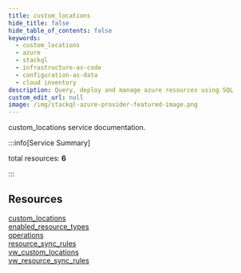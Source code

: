 ```yaml
---
title: custom_locations
hide_title: false
hide_table_of_contents: false
keywords:
  - custom_locations
  - azure
  - stackql
  - infrastructure-as-code
  - configuration-as-data
  - cloud inventory
description: Query, deploy and manage azure resources using SQL
custom_edit_url: null
image: /img/stackql-azure-provider-featured-image.png
---
```


custom_locations service documentation.

:::info[Service Summary]

total resources: __6__  

:::

## Resources
<div class="row">
<div class="providerDocColumn">
<a href="/services/custom_locations/custom_locations/">custom_locations</a><br />
<a href="/services/custom_locations/enabled_resource_types/">enabled_resource_types</a><br />
<a href="/services/custom_locations/operations/">operations</a>
</div>
<div class="providerDocColumn">
<a href="/services/custom_locations/resource_sync_rules/">resource_sync_rules</a><br />
<a href="/services/custom_locations/vw_custom_locations/">vw_custom_locations</a><br />
<a href="/services/custom_locations/vw_resource_sync_rules/">vw_resource_sync_rules</a>
</div>
</div>